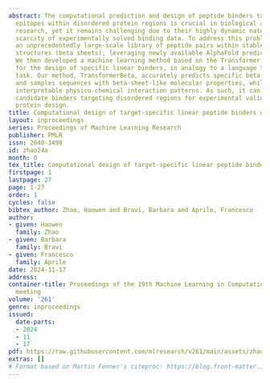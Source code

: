 ```yaml
---
abstract: The computational prediction and design of peptide binders targeting specific
  epitopes within disordered protein regions is crucial in biological and biomedical
  research, yet it remains challenging due to their highly dynamic nature and the
  scarcity of experimentally solved binding data. To address this problem, we built
  an unprecedentedly large-scale library of peptide pairs within stable secondary
  structures (beta sheets), leveraging newly available AlphaFold predicted structures.
  We then developed a machine learning method based on the Transformer architecture
  for the design of specific linear binders, in analogy to a language translation
  task. Our method, TransformerBeta, accurately predicts specific beta strand interactions
  and samples sequences with beta-sheet-like molecular properties, while capturing
  interpretable physico-chemical interaction patterns. As such, it can propose specific
  candidate binders targeting disordered regions for experimental validation to inform
  protein design.
title: Computational design of target-specific linear peptide binders with TransformerBeta
layout: inproceedings
series: Proceedings of Machine Learning Research
publisher: PMLR
issn: 2640-3498
id: zhao24a
month: 0
tex_title: Computational design of target-specific linear peptide binders with TransformerBeta
firstpage: 1
lastpage: 27
page: 1-27
order: 1
cycles: false
bibtex_author: Zhao, Haowen and Bravi, Barbara and Aprile, Francesco
author:
- given: Haowen
  family: Zhao
- given: Barbara
  family: Bravi
- given: Francesco
  family: Aprile
date: 2024-11-17
address:
container-title: Proceedings of the 19th Machine Learning in Computational Biology
  meeting
volume: '261'
genre: inproceedings
issued:
  date-parts:
  - 2024
  - 11
  - 17
pdf: https://raw.githubusercontent.com/mlresearch/v261/main/assets/zhao24a/zhao24a.pdf
extras: []
# Format based on Martin Fenner's citeproc: https://blog.front-matter.io/posts/citeproc-yaml-for-bibliographies/
---
```

